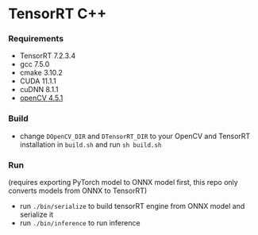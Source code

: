 # TensorRT C++

### Requirements
- TensorRT 7.2.3.4
- gcc 7.5.0
- cmake 3.10.2
- CUDA 11.1.1
- cuDNN 8.1.1
- [openCV 4.5.1](https://docs.opencv.org/4.5.1/d7/d9f/tutorial_linux_install.html)

### Build
- change `DOpenCV_DIR` and `DTensorRT_DIR` to your OpenCV and TensorRT installation in `build.sh` and run `sh build.sh`

### Run
(requires exporting PyTorch model to ONNX model first, this repo only converts models from ONNX to TensorRT)
- run `./bin/serialize` to build tensorRT engine from ONNX model and serialize it
- run `./bin/inference` to run inference
